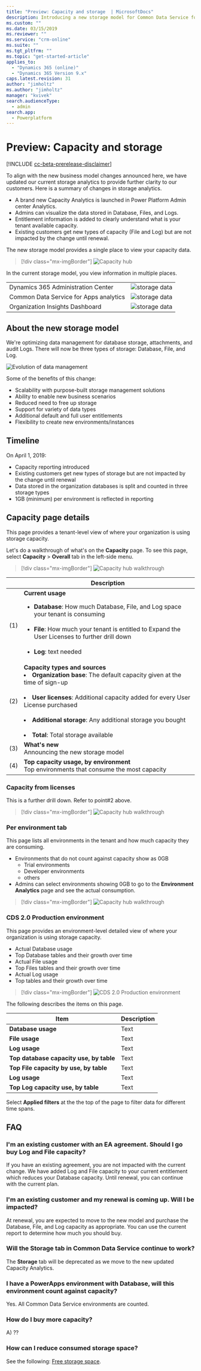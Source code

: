 ```yaml
---
title: "Preview: Capacity and storage  | MicrosoftDocs"
description: Introducing a new storage model for Common Data Service for Apps.
ms.custom: ""
ms.date: 03/15/2019
ms.reviewer: ""
ms.service: "crm-online"
ms.suite: ""
ms.tgt_pltfrm: ""
ms.topic: "get-started-article"
applies_to: 
  - "Dynamics 365 (online)"
  - "Dynamics 365 Version 9.x"
caps.latest.revision: 31
author: "jimholtz"
ms.author: "jimholtz"
manager: "kvivek"
search.audienceType: 
  - admin
search.app: 
  - Powerplatform
---
```

# Preview: Capacity and storage

[!INCLUDE [cc-beta-prerelease-disclaimer](../includes/cc-beta-prerelease-disclaimer.md)]

To align with the new business model changes announced here, we have updated our current storage analytics to provide further clarity to our customers. Here is a summary of changes in storage analytics.

- A brand new Capacity Analytics is launched in Power Platform Admin center Analytics.
-	Admins can visualize the data stored in Database, Files, and Logs. 
-	Entitlement information is added to clearly understand what is your tenant available capacity.  
-	Existing customers get new types of capacity (File and Log) but are not impacted by the change until renewal. 

The new storage model provides a single place to view your capacity data.

> [!div class="mx-imgBorder"] 
> ![](media/storage-data-capacity-page.png "Capacity hub")

In the current storage model, you view information in multiple places.

|  |  |
|---------|---------|
|Dynamics 365 Administration Center     | ![](media/storage-data-365-admin-center500.png "storage data")       |
|Common Data Service for Apps analytics     | ![](media/storage-data-ppac-analytics500.png "storage data")       |
|Organization Insights Dashboard |![](media/storage-data-org-insights500.png "storage data") |

## About the new storage model

We're optimizing data management for database storage, attachments, and audit Logs. There will now be three types of storage: Database, File, and Log.

![](media/storage-model-evolution.png "Evolution of data management")

Some of the benefits of this change: 

- Scalability with purpose-built storage management solutions
- Ability to enable new business scenarios
- Reduced need to free up storage
- Support for variety of data types
- Additional default and full user entitlements
- Flexibility to create new environments/instances 

## Timeline

On April 1, 2019:

- Capacity reporting introduced
- Existing customers get new types of storage but are not impacted by the change until renewal
- Data stored in the organization databases is split and counted in three storage types
- 1GB (minimum) per environment is reflected in reporting

<!-- 
|  | April 1, 2019 | After April 1, 2019  |
|---------|---------|---------|
|Communication     | A bLog will be posted and Admins will receive emails about how to start planning for File and Log storage. | You can purchase File and Log storage. |
|Reporting     | <ul><li>Capacity reporting introduced</li><br /><li>Existing customers get new types of storage but are not impacted by the change until renewal</li><br /><li>Data stored in the organization databases is split and counted in three storage types</li><br /><li>1GB (minimum) per environment reflected in reporting</li></ul> |<ul><li>Reporting to include data from organization databases and new services</li><br /><li>Recommendations provided for managing storage</li></ul> |
|Notification     |<ul><li>First four weeks email sent to Admins for awareness </li><br /><li>Email notifications sent at 80% and 100% database limits</li><br /><li>No email notifications sent on Log and File storage over limits</li></ul> |<ul><li>Customized notifications sent with Microsoft Flow integration</li><br /><li>Email notifications sent at 80% and 100% database limits on Log and File storage</li></ul>  |
|Provisioning     |No change – still based on current model   |Provisioning changes, minimum 1GB available capacity required to provision |
|Hosting + Application Lifecycle Management    |Relational database  |Relational database, File, and Log storage |

-->

## Capacity page details

This page provides a tenant-level view of where your organization is using storage capacity.

Let's do a walkthrough of what's on the **Capacity** page. To see this page, select **Capacity** > **Overall** tab in the left-side menu.

> [!div class="mx-imgBorder"] 
> ![](media/storage-data-capacity-page-review.png "Capacity hub walkthrough")

|  |Description |
|---------|---------|
|(1)   |**Current usage**<br /><ul><li>**Database**: How much Database, File, and Log space your tenant is consuming</li><br /><li>**File**: How much your tenant is entitled to Expand the User Licenses to further drill down</li><br /><li>**Log**: text needed</li></ul>         |
|(2)    |**Capacity types and sources**<br /><li>**Organization base**: The default capacity given at the time of sign-up </li><br /><li>**User licenses**: Additional capacity added for every User License purchased</li><br /><li>**Additional storage**: Any additional storage you bought </li><br /><li>**Total**: Total storage available </li></ul>      |
|(3)    |**What's new**<br />Announcing the new storage model         |
|(4)     |**Top capacity usage, by environment**<br />Top environments that consume the most capacity        |

### Capacity from licenses

This is a further drill down. Refer to point#2 above.

> [!div class="mx-imgBorder"] 
> ![](media/storage-data-capacity-from-licenses2.png "Capacity hub walkthrough")

### Per environment tab

This page lists all environments in the tenant and how much capacity they are consuming. 

- Environments that do not count against capacity show as 0GB
  - Trial environments
  - Developer environments
  - others
- Admins can select environments showing 0GB to go to the **Environment Analytics** page and see the actual consumption.

> [!div class="mx-imgBorder"] 
> ![](media/storage-data-per-environment2.png "Capacity hub walkthrough")

### CDS 2.0 Production environment

This page provides an environment-level detailed view of where your organization is using storage capacity.

-	Actual Database usage
-	Top Database tables and their growth over time
-	Actual File usage
-	Top Files tables and their growth over time
-	Actual Log usage
-	Top tables and their growth over time

> [!div class="mx-imgBorder"] 
> ![](media/storage-data-cds2-prod-env2.png "CDS 2.0 Production environment")

The following describes the items on this page.

|Item  |Description  |
|---------|---------|
|**Database usage**     | Text        |
|**File usage**    | Text         |
|**Log usage**     | Text        |
|**Top database capacity use, by table** | Text |
|**Top File capacity by use, by table** | Text |
|**Log usage** | Text    |
|**Top Log capacity use, by table** | Text  |

Select **Applied filters** at the the top of the page to filter data for different time spans.

## FAQ

### I'm an existing customer with an EA agreement. Should I go buy Log and File capacity?
If you have an existing agreement, you are not impacted with the current change. We have added Log and File capacity to your current entitlement which reduces your Database capacity. Until renewal, you can continue with the current plan.

### I'm an existing customer and my renewal is coming up. Will I be impacted?
At renewal, you are expected to move to the new model and purchase the Database, File, and Log capacity as appropriate. You can use the current report to determine how much you should buy.

### Will the Storage tab in Common Data Service continue to work?
The **Storage** tab will be deprecated as we move to the new updated Capacity Analytics.

### I have a PowerApps environment with Database, will this environment count against capacity?
Yes. All Common Data Service environments are counted.

### How do I buy more capacity?
A) ??

### How can I reduce consumed storage space?
See the following: [Free storage space](free-storage-space.md).





